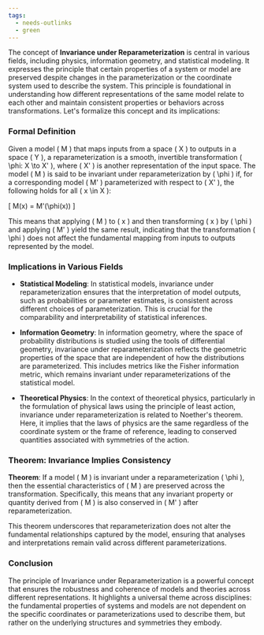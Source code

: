 ```yaml
---
tags:
  - needs-outlinks
  - green
---
```


The concept of **Invariance under Reparameterization** is central in various fields, including physics, information geometry, and statistical modeling. It expresses the principle that certain properties of a system or model are preserved despite changes in the parameterization or the coordinate system used to describe the system. This principle is foundational in understanding how different representations of the same model relate to each other and maintain consistent properties or behaviors across transformations. Let's formalize this concept and its implications:

### Formal Definition

Given a model \( M \) that maps inputs from a space \( X \) to outputs in a space \( Y \), a reparameterization is a smooth, invertible transformation \( \phi: X \to X' \), where \( X' \) is another representation of the input space. The model \( M \) is said to be invariant under reparameterization by \( \phi \) if, for a corresponding model \( M' \) parameterized with respect to \( X' \), the following holds for all \( x \in X \):

\[ M(x) = M'(\phi(x)) \]

This means that applying \( M \) to \( x \) and then transforming \( x \) by \( \phi \) and applying \( M' \) yield the same result, indicating that the transformation \( \phi \) does not affect the fundamental mapping from inputs to outputs represented by the model.

### Implications in Various Fields

- **Statistical Modeling**: In statistical models, invariance under reparameterization ensures that the interpretation of model outputs, such as probabilities or parameter estimates, is consistent across different choices of parameterization. This is crucial for the comparability and interpretability of statistical inferences.

- **Information Geometry**: In information geometry, where the space of probability distributions is studied using the tools of differential geometry, invariance under reparameterization reflects the geometric properties of the space that are independent of how the distributions are parameterized. This includes metrics like the Fisher information metric, which remains invariant under reparameterizations of the statistical model.

- **Theoretical Physics**: In the context of theoretical physics, particularly in the formulation of physical laws using the principle of least action, invariance under reparameterization is related to Noether's theorem. Here, it implies that the laws of physics are the same regardless of the coordinate system or the frame of reference, leading to conserved quantities associated with symmetries of the action.

### Theorem: Invariance Implies Consistency

**Theorem**: If a model \( M \) is invariant under a reparameterization \( \phi \), then the essential characteristics of \( M \) are preserved across the transformation. Specifically, this means that any invariant property or quantity derived from \( M \) is also conserved in \( M' \) after reparameterization.

This theorem underscores that reparameterization does not alter the fundamental relationships captured by the model, ensuring that analyses and interpretations remain valid across different parameterizations.

### Conclusion

The principle of Invariance under Reparameterization is a powerful concept that ensures the robustness and coherence of models and theories across different representations. It highlights a universal theme across disciplines: the fundamental properties of systems and models are not dependent on the specific coordinates or parameterizations used to describe them, but rather on the underlying structures and symmetries they embody.